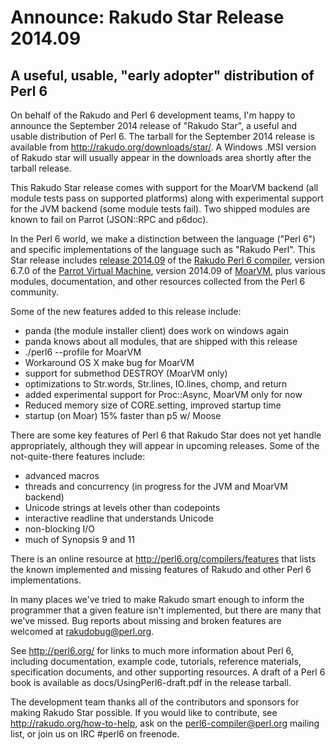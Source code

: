 # Announce: Rakudo Star Release 2014.09

## A useful, usable, "early adopter" distribution of Perl 6

On behalf of the Rakudo and Perl 6 development teams, I'm happy to
announce the September 2014 release of "Rakudo Star", a useful and usable
distribution of Perl 6. The tarball for the September 2014 release is
available from <http://rakudo.org/downloads/star/>. A Windows .MSI
version of Rakudo star will usually appear in the downloads area
shortly after the tarball release.

This Rakudo Star release comes with support for the MoarVM
backend (all module tests pass on supported platforms) along with
experimental support for the JVM backend (some module tests fail).
Two shipped modules are known to fail on Parrot (JSON::RPC and p6doc).

In the Perl 6 world, we make a distinction between the language
("Perl 6") and specific implementations of the language such as
"Rakudo Perl". This Star release includes [release 2014.09] of the
[Rakudo Perl 6 compiler], version 6.7.0 of the [Parrot Virtual
Machine], version 2014.09 of [MoarVM], plus various modules,
documentation, and other resources collected from the Perl 6
community.

[release 2014.09]:
    https://github.com/rakudo/rakudo/blob/nom/docs/announce/2014.09.md
[Rakudo Perl 6 compiler]: http://github.com/rakudo/rakudo
[Parrot Virtual Machine]: http://parrot.org
[MoarVM]: http://moarvm.org/

Some of the new features added to this release include:

* panda (the module installer client) does work on windows again
* panda knows about all modules, that are shipped with this release
* ./perl6 --profile for MoarVM
* Workaround OS X make bug for MoarVM
* support for submethod DESTROY (MoarVM only)
* optimizations to Str.words, Str.lines, IO.lines, chomp, and return
* added experimental support for Proc::Async, MoarVM only for now
* Reduced memory size of CORE.setting, improved startup time
* startup (on Moar) 15% faster than p5 w/ Moose

There are some key features of Perl 6 that Rakudo Star does not yet
handle appropriately, although they will appear in upcoming releases.
Some of the not-quite-there features include:

  * advanced macros
  * threads and concurrency (in progress for the JVM and MoarVM backend)
  * Unicode strings at levels other than codepoints
  * interactive readline that understands Unicode
  * non-blocking I/O
  * much of Synopsis 9 and 11

There is an online resource at <http://perl6.org/compilers/features>
that lists the known implemented and missing features of Rakudo and
other Perl 6 implementations.

In many places we've tried to make Rakudo smart enough to inform the
programmer that a given feature isn't implemented, but there are many
that we've missed. Bug reports about missing and broken features are
welcomed at <rakudobug@perl.org>.

See <http://perl6.org/> for links to much more information about
Perl 6, including documentation, example code, tutorials, reference
materials, specification documents, and other supporting resources. A
draft of a Perl 6 book is available as docs/UsingPerl6-draft.pdf in
the release tarball.

The development team thanks all of the contributors and sponsors for
making Rakudo Star possible. If you would like to contribute, see
<http://rakudo.org/how-to-help>, ask on the <perl6-compiler@perl.org>
mailing list, or join us on IRC \#perl6 on freenode.
